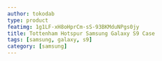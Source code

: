 ```yaml
---
author: tokodab
type: product
featimg: 1g1LF-xH8oHprCm-sS-93BKMduNPgs0jy
title: Tottenham Hotspur Samsung Galaxy S9 Case
tags: [samsung, galaxy, s9]
category: [samsung]
---
```

